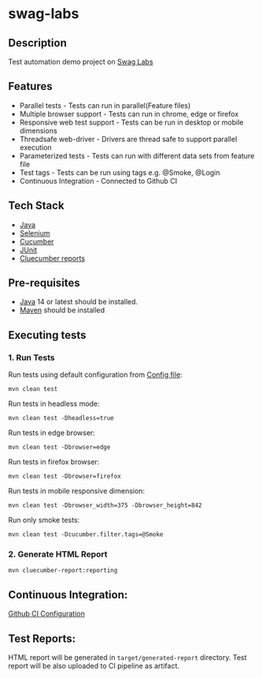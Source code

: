 # swag-labs

## Description

Test automation demo project on [Swag Labs](https://www.saucedemo.com/)

## Features

- Parallel tests - Tests can run in parallel(Feature files)
- Multiple browser support - Tests can run in chrome, edge or firefox
- Responsive web test support - Tests can be run in desktop or mobile dimensions
- Threadsafe web-driver - Drivers are thread safe to support parallel execution
- Parameterized tests - Tests can run with different data sets from feature file
- Test tags - Tests can be run using tags e.g. @Smoke, @Login
- Continuous Integration - Connected to Github CI

## Tech Stack

- [Java](https://www.java.com/en/)
- [Selenium](https://www.selenium.dev/)
- [Cucumber](https://cucumber.io/)
- [JUnit](https://junit.org/junit5/)
- [Cluecumber reports](https://github.com/trivago/cluecumber-report-plugin)

## Pre-requisites

- [Java](https://www.oracle.com/java/technologies/downloads/#java17) 14 or latest should be installed.
- [Maven](https://maven.apache.org/download.cgi) should be installed

## Executing tests

### 1. Run Tests

Run tests using default configuration from [Config file](src/test/resources/Config.properties):

```
mvn clean test
```

Run tests in headless mode:

```
mvn clean test -Dheadless=true
```

Run tests in edge browser:

```
mvn clean test -Dbrowser=edge
```

Run tests in firefox browser:

```
mvn clean test -Dbrowser=firefox
```

Run tests in mobile responsive dimension:

```
mvn clean test -Dbrowser_width=375 -Dbrowser_height=842
```

Run only smoke tests:

```
mvn clean test -Dcucumber.filter.tags=@Smoke
```

### 2. Generate HTML Report

```
mvn cluecumber-report:reporting
```

## Continuous Integration:

[Github CI Configuration](.github/workflows/test.yml)

## Test Reports:

HTML report will be generated in `target/generated-report` directory.
Test report will be also uploaded to CI pipeline as artifact.
